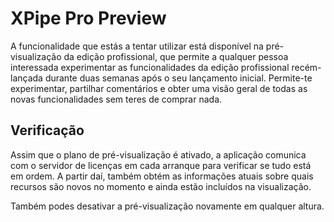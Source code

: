 # XPipe Pro Preview

A funcionalidade que estás a tentar utilizar está disponível na pré-visualização da edição profissional, que permite a qualquer pessoa interessada experimentar as funcionalidades da edição profissional recém-lançada durante duas semanas após o seu lançamento inicial. Permite-te experimentar, partilhar comentários e obter uma visão geral de todas as novas funcionalidades sem teres de comprar nada.

## Verificação

Assim que o plano de pré-visualização é ativado, a aplicação comunica com o servidor de licenças em cada arranque para verificar se tudo está em ordem. A partir daí, também obtém as informações atuais sobre quais recursos são novos no momento e ainda estão incluídos na visualização.

Também podes desativar a pré-visualização novamente em qualquer altura.
